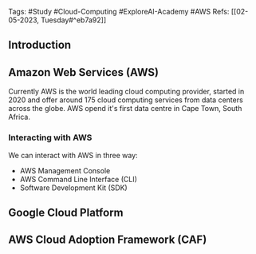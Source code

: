 Tags: #Study #Cloud-Computing #ExploreAI-Academy #AWS
Refs: [[02-05-2023, Tuesday#^eb7a92]]

## Introduction


## Amazon Web Services (AWS)
Currently AWS is the world leading cloud computing provider, started in 2020 and offer around 175 cloud computing services from data centers across the globe. AWS opend it's first data centre in Cape Town, South Africa.

### Interacting with AWS
We can interact with AWS in three way:
- AWS Management Console
- AWS Command Line Interface (CLI)
- Software Development Kit (SDK)

## Google Cloud Platform

## AWS Cloud Adoption Framework (CAF)
 